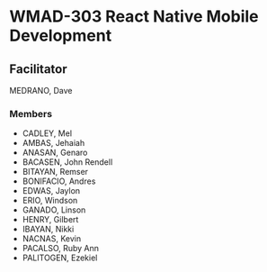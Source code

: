 # WMAD-303 React Native Mobile Development

## Facilitator
MEDRANO, Dave

### Members
- CADLEY, Mel
- AMBAS, Jehaiah
- ANASAN, Genaro
- BACASEN, John Rendell
- BITAYAN, Remser
- BONIFACIO, Andres
- EDWAS, Jaylon
- ERIO, Windson
- GANADO, Linson
- HENRY, Gilbert
- IBAYAN, Nikki
- NACNAS, Kevin
- PACALSO, Ruby Ann
- PALITOGEN, Ezekiel
